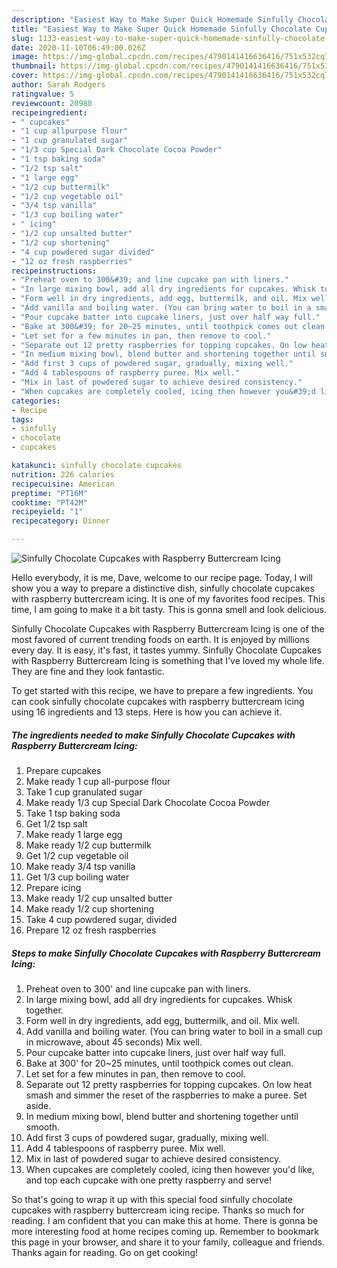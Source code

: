 ```yaml
---
description: "Easiest Way to Make Super Quick Homemade Sinfully Chocolate Cupcakes with Raspberry Buttercream Icing"
title: "Easiest Way to Make Super Quick Homemade Sinfully Chocolate Cupcakes with Raspberry Buttercream Icing"
slug: 1133-easiest-way-to-make-super-quick-homemade-sinfully-chocolate-cupcakes-with-raspberry-buttercream-icing
date: 2020-11-10T06:49:00.026Z
image: https://img-global.cpcdn.com/recipes/4790141416636416/751x532cq70/sinfully-chocolate-cupcakes-with-raspberry-buttercream-icing-recipe-main-photo.jpg
thumbnail: https://img-global.cpcdn.com/recipes/4790141416636416/751x532cq70/sinfully-chocolate-cupcakes-with-raspberry-buttercream-icing-recipe-main-photo.jpg
cover: https://img-global.cpcdn.com/recipes/4790141416636416/751x532cq70/sinfully-chocolate-cupcakes-with-raspberry-buttercream-icing-recipe-main-photo.jpg
author: Sarah Rodgers
ratingvalue: 5
reviewcount: 20980
recipeingredient:
- " cupcakes"
- "1 cup allpurpose flour"
- "1 cup granulated sugar"
- "1/3 cup Special Dark Chocolate Cocoa Powder"
- "1 tsp baking soda"
- "1/2 tsp salt"
- "1 large egg"
- "1/2 cup buttermilk"
- "1/2 cup vegetable oil"
- "3/4 tsp vanilla"
- "1/3 cup boiling water"
- " icing"
- "1/2 cup unsalted butter"
- "1/2 cup shortening"
- "4 cup powdered sugar divided"
- "12 oz fresh raspberries"
recipeinstructions:
- "Preheat oven to 300&#39; and line cupcake pan with liners."
- "In large mixing bowl, add all dry ingredients for cupcakes. Whisk together."
- "Form well in dry ingredients, add egg, buttermilk, and oil. Mix well."
- "Add vanilla and boiling water. (You can bring water to boil in a small cup in microwave, about 45 seconds) Mix well."
- "Pour cupcake batter into cupcake liners, just over half way full."
- "Bake at 300&#39; for 20~25 minutes, until toothpick comes out clean."
- "Let set for a few minutes in pan, then remove to cool."
- "Separate out 12 pretty raspberries for topping cupcakes. On low heat smash and simmer the reset of the raspberries to make a puree. Set aside."
- "In medium mixing bowl, blend butter and shortening together until smooth."
- "Add first 3 cups of powdered sugar, gradually, mixing well."
- "Add 4 tablespoons of raspberry puree. Mix well."
- "Mix in last of powdered sugar to achieve desired consistency."
- "When cupcakes are completely cooled, icing then however you&#39;d like, and top each cupcake with one pretty raspberry and serve!"
categories:
- Recipe
tags:
- sinfully
- chocolate
- cupcakes

katakunci: sinfully chocolate cupcakes 
nutrition: 226 calories
recipecuisine: American
preptime: "PT16M"
cooktime: "PT42M"
recipeyield: "1"
recipecategory: Dinner

---
```



![Sinfully Chocolate Cupcakes with Raspberry Buttercream Icing](https://img-global.cpcdn.com/recipes/4790141416636416/751x532cq70/sinfully-chocolate-cupcakes-with-raspberry-buttercream-icing-recipe-main-photo.jpg)

Hello everybody, it is me, Dave, welcome to our recipe page. Today, I will show you a way to prepare a distinctive dish, sinfully chocolate cupcakes with raspberry buttercream icing. It is one of my favorites food recipes. This time, I am going to make it a bit tasty. This is gonna smell and look delicious.

Sinfully Chocolate Cupcakes with Raspberry Buttercream Icing is one of the most favored of current trending foods on earth. It is enjoyed by millions every day. It is easy, it's fast, it tastes yummy. Sinfully Chocolate Cupcakes with Raspberry Buttercream Icing is something that I've loved my whole life. They are fine and they look fantastic.




To get started with this recipe, we have to prepare a few ingredients. You can cook sinfully chocolate cupcakes with raspberry buttercream icing using 16 ingredients and 13 steps. Here is how you can achieve it.

<!--inarticleads1-->

##### The ingredients needed to make Sinfully Chocolate Cupcakes with Raspberry Buttercream Icing:

1. Prepare  cupcakes
1. Make ready 1 cup all-purpose flour
1. Take 1 cup granulated sugar
1. Make ready 1/3 cup Special Dark Chocolate Cocoa Powder
1. Take 1 tsp baking soda
1. Get 1/2 tsp salt
1. Make ready 1 large egg
1. Make ready 1/2 cup buttermilk
1. Get 1/2 cup vegetable oil
1. Make ready 3/4 tsp vanilla
1. Get 1/3 cup boiling water
1. Prepare  icing
1. Make ready 1/2 cup unsalted butter
1. Make ready 1/2 cup shortening
1. Take 4 cup powdered sugar, divided
1. Prepare 12 oz fresh raspberries




<!--inarticleads2-->

##### Steps to make Sinfully Chocolate Cupcakes with Raspberry Buttercream Icing:

1. Preheat oven to 300&#39; and line cupcake pan with liners.
1. In large mixing bowl, add all dry ingredients for cupcakes. Whisk together.
1. Form well in dry ingredients, add egg, buttermilk, and oil. Mix well.
1. Add vanilla and boiling water. (You can bring water to boil in a small cup in microwave, about 45 seconds) Mix well.
1. Pour cupcake batter into cupcake liners, just over half way full.
1. Bake at 300&#39; for 20~25 minutes, until toothpick comes out clean.
1. Let set for a few minutes in pan, then remove to cool.
1. Separate out 12 pretty raspberries for topping cupcakes. On low heat smash and simmer the reset of the raspberries to make a puree. Set aside.
1. In medium mixing bowl, blend butter and shortening together until smooth.
1. Add first 3 cups of powdered sugar, gradually, mixing well.
1. Add 4 tablespoons of raspberry puree. Mix well.
1. Mix in last of powdered sugar to achieve desired consistency.
1. When cupcakes are completely cooled, icing then however you&#39;d like, and top each cupcake with one pretty raspberry and serve!




So that's going to wrap it up with this special food sinfully chocolate cupcakes with raspberry buttercream icing recipe. Thanks so much for reading. I am confident that you can make this at home. There is gonna be more interesting food at home recipes coming up. Remember to bookmark this page in your browser, and share it to your family, colleague and friends. Thanks again for reading. Go on get cooking!
